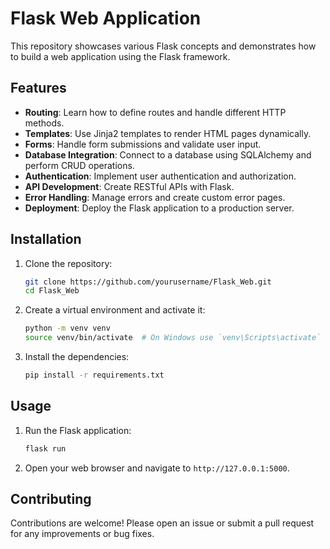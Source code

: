 # Flask Web Application

This repository showcases various Flask concepts and demonstrates how to build a web application using the Flask framework.

## Features

- **Routing**: Learn how to define routes and handle different HTTP methods.
- **Templates**: Use Jinja2 templates to render HTML pages dynamically.
- **Forms**: Handle form submissions and validate user input.
- **Database Integration**: Connect to a database using SQLAlchemy and perform CRUD operations.
- **Authentication**: Implement user authentication and authorization.
- **API Development**: Create RESTful APIs with Flask.
- **Error Handling**: Manage errors and create custom error pages.
- **Deployment**: Deploy the Flask application to a production server.

## Installation

1. Clone the repository:
    ```bash
    git clone https://github.com/yourusername/Flask_Web.git
    cd Flask_Web
    ```

2. Create a virtual environment and activate it:
    ```bash
    python -m venv venv
    source venv/bin/activate  # On Windows use `venv\Scripts\activate`
    ```

3. Install the dependencies:
    ```bash
    pip install -r requirements.txt
    ```

## Usage

1. Run the Flask application:
    ```bash
    flask run
    ```

2. Open your web browser and navigate to `http://127.0.0.1:5000`.

## Contributing

Contributions are welcome! Please open an issue or submit a pull request for any improvements or bug fixes.


